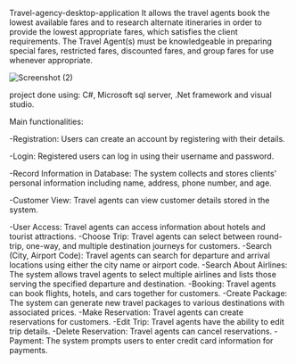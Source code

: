 Travel-agency-desktop-application
It allows the travel agents book the lowest available fares and to research alternate itineraries in order to provide the lowest appropriate fares, which satisfies the client requirements. The Travel Agent(s) must be knowledgeable in preparing special fares, restricted fares, discounted fares, and group fares for use whenever appropriate.

![Screenshot (2)](https://github.com/MalakShalaby/Travel-agency-desktop-application/assets/142336865/2d8abda6-b9d2-4a88-8f69-0729551a3970)

project done using:
C#, Microsoft sql server, .Net framework and visual studio.

Main functionalities:

-Registration: Users can create an account by registering with their details.

-Login: Registered users can log in using their username and password.

-Record Information in Database: The system collects and stores clients' personal information including name, address, phone number, and age.

-Customer View: Travel agents can view customer details stored in the system.

-User Access: Travel agents can access information about hotels and tourist attractions.
-Choose Trip: Travel agents can select between round-trip, one-way, and multiple destination journeys for customers.
-Search (City, Airport Code): Travel agents can search for departure and arrival locations using either the city name or airport code.
-Search About Airlines: The system allows travel agents to select multiple airlines and lists those serving the specified departure and destination.
-Booking: Travel agents can book flights, hotels, and cars together for customers.
-Create Package: The system can generate new travel packages to various destinations with associated prices.
-Make Reservation: Travel agents can create reservations for customers.
-Edit Trip: Travel agents have the ability to edit trip details.
-Delete Reservation: Travel agents can cancel reservations.
-Payment: The system prompts users to enter credit card information for payments.
